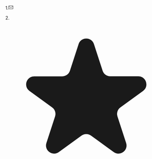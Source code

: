 1.<svg stroke="currentColor" fill="none" stroke-width="0" viewBox="0 0 15 15" class="text-[#43a724] w-5 h-5" height="1em" width="1em" xmlns="http://www.w3.org/2000/svg"><path fill-rule="evenodd" clip-rule="evenodd" d="M1 2C0.447715 2 0 2.44772 0 3V12C0 12.5523 0.447715 13 1 13H14C14.5523 13 15 12.5523 15 12V3C15 2.44772 14.5523 2 14 2H1ZM1 3L14 3V3.92494C13.9174 3.92486 13.8338 3.94751 13.7589 3.99505L7.5 7.96703L1.24112 3.99505C1.16621 3.94751 1.0826 3.92486 1 3.92494V3ZM1 4.90797V12H14V4.90797L7.74112 8.87995C7.59394 8.97335 7.40606 8.97335 7.25888 8.87995L1 4.90797Z" fill="currentColor"></path></svg> 

<!-- envelope -->


2.<svg class="w-5 h-5 text-[#FDB241]" xmlns="http://www.w3.org/2000/svg" viewBox="0 0 20 20" fill="currentColor"><path d="M9.049 2.927c.3-.921 1.603-.921 1.902 0l1.07 3.292a1 1 0 00.95.69h3.462c.969 0 1.371 1.24.588 1.81l-2.8 2.034a1 1 0 00-.364 1.118l1.07 3.292c.3.921-.755 1.688-1.54 1.118l-2.8-2.034a1 1 0 00-1.175 0l-2.8 2.034c-.784.57-1.838-.197-1.539-1.118l1.07-3.292a1 1 0 00-.364-1.118L2.98 8.72c-.783-.57-.38-1.81.588-1.81h3.461a1 1 0 00.951-.69l1.07-3.292z"></path></svg>

<!-- stars -->